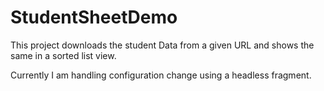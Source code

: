 # StudentSheetDemo

This project downloads the student Data from a given URL and shows the same in a sorted list view. 

Currently I am handling configuration change using a headless fragment. 
